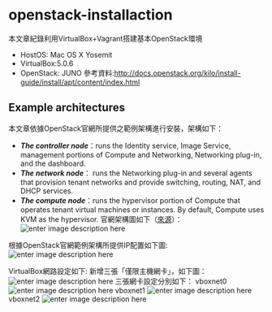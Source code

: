 # openstack-installaction
本文章紀錄利用VirtualBox+Vagrant搭建基本OpenStack環境

 - HostOS: Mac OS X Yosemit
 - VirtualBox:5.0.6
 - OpenStack: JUNO
參考資料:http://docs.openstack.org/kilo/install-guide/install/apt/content/index.html

**Example architectures**
----------
本文章依據OpenStack官網所提供之範例架構進行安裝，架構如下：

 - ***The controller node***：runs the Identity service, Image Service, management portions of Compute and Networking, Networking plug-in, and the dashboard.
 - ***The network node***： runs the Networking plug-in and several agents that provision tenant networks and provide switching, routing, NAT, and DHCP services. 
 - ***The compute node***：runs the hypervisor portion of Compute that operates tenant virtual machines or instances. By default, Compute uses KVM as the hypervisor. 
官網架構圖如下（[來源](http://docs.openstack.org/juno/install-guide/install/apt/content/figures/1/a/common/figures/installguidearch-neutron-hw.png)）：
![enter image description here](http://docs.openstack.org/juno/install-guide/install/apt/content/figures/1/a/common/figures/installguidearch-neutron-hw.png)

根據OpenStack官網範例架構所提供IP配置如下圖:
![enter image description here](http://docs.openstack.org/juno/install-guide/install/apt/content/figures/1/a/common/figures/installguidearch-neutron-networks.png)

VirtualBox網路設定如下:
  新增三張「僅限主機網卡」，如下圖：
  ![enter image description here](https://goo.gl/Tkanuv)
  三張網卡設定分別如下：
  vboxnet0
  ![enter image description here](https://goo.gl/NkEm7v)
  vboxnet1
  ![enter image description here](https://goo.gl/9zJk4S)
  vboxnet2
  ![enter image description here](https://goo.gl/EEqMYA)

